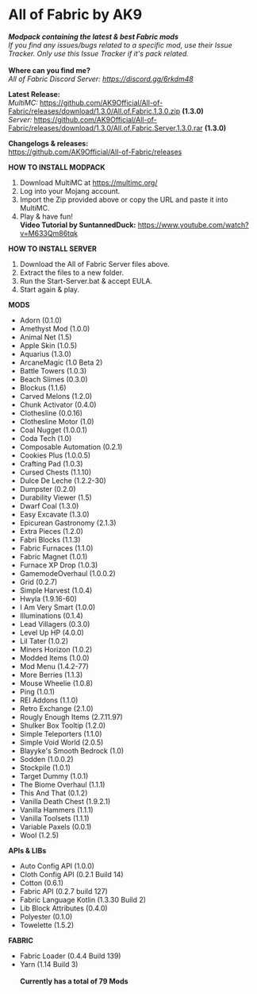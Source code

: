 # All of Fabric by AK9
***Modpack containing the latest &amp; best Fabric mods*** \
*If you find any issues/bugs related to a specific mod, use their Issue Tracker. Only use this Issue Tracker if it's pack related.*\
\
**Where can you find me?**\
*All of Fabric Discord Server: https://discord.gg/6rkdm48*

**Latest Release:**\
*MultiMC:*
https://github.com/AK9Official/All-of-Fabric/releases/download/1.3.0/All.of.Fabric.1.3.0.zip **(1.3.0)**\
*Server:*
https://github.com/AK9Official/All-of-Fabric/releases/download/1.3.0/All.of.Fabric.Server.1.3.0.rar **(1.3.0)**

**Changelogs & releases:**\
https://github.com/AK9Official/All-of-Fabric/releases 


**HOW TO INSTALL MODPACK**
1. Download MultiMC at https://multimc.org/
2. Log into your Mojang account.
3. Import the Zip provided above or copy the URL and paste it into MultiMC.
4. Play & have fun!\
**Video Tutorial by SuntannedDuck:** https://www.youtube.com/watch?v=M633Qm86tqk

**HOW TO INSTALL SERVER**
1. Download the All of Fabric Server files above.
2. Extract the files to a new folder.
3. Run the Start-Server.bat & accept EULA.
4. Start again & play.

**MODS** 
+ Adorn (0.1.0)
+ Amethyst Mod (1.0.0)
+ Animal Net (1.5)
+ Apple Skin (1.0.5)
+ Aquarius (1.3.0)
+ ArcaneMagic (1.0 Beta 2)
+ Battle Towers (1.0.3)
+ Beach Slimes (0.3.0)
+ Blockus (1.1.6)
+ Carved Melons (1.2.0)
+ Chunk Activator (0.4.0)
+ Clothesline (0.0.16)
+ Clothesline Motor (1.0)
+ Coal Nugget (1.0.0.1)
+ Coda Tech (1.0)
+ Composable Automation (0.2.1)
+ Cookies Plus (1.0.0.5)
+ Crafting Pad (1.0.3)
+ Cursed Chests (1.1.10)
+ Dulce De Leche (1.2.2-30)
+ Dumpster (0.2.0)
+ Durability Viewer (1.5)
+ Dwarf Coal (1.3.0)
+ Easy Excavate (1.3.0)
+ Epicurean Gastronomy (2.1.3)
+ Extra Pieces (1.2.0)
+ Fabri Blocks (1.1.3)
+ Fabric Furnaces (1.1.0)
+ Fabric Magnet (1.0.1)
+ Furnace XP Drop (1.0.3)
+ GamemodeOverhaul (1.0.0.2)
+ Grid (0.2.7)
+ Simple Harvest (1.0.4)
+ Hwyla (1.9.16-60)
+ I Am Very Smart (1.0.0)
+ Illuminations (0.1.4)
+ Lead Villagers (0.3.0)
+ Level Up HP (4.0.0)
+ Lil Tater (1.0.2)
+ Miners Horizon (1.0.2)
+ Modded Items (1.0.0)
+ Mod Menu (1.4.2-77)
+ More Berries (1.1.3)
+ Mouse Wheelie (1.0.8)
+ Ping (1.0.1)
+ REI Addons (1.1.0)
+ Retro Exchange (2.1.0)
+ Rougly Enough Items (2.7.11.97)
+ Shulker Box Tooltip (1.2.0)
+ Simple Teleporters (1.1.0)
+ Simple Void World (2.0.5)
+ Blayyke's Smooth Bedrock (1.0)
+ Sodden (1.0.0.2)
+ Stockpile (1.0.1)
+ Target Dummy (1.0.1)
+ The Biome Overhaul (1.1.1)
+ This And That (0.1.2)
+ Vanilla Death Chest (1.9.2.1)
+ Vanilla Hammers (1.1.1)
+ Vanilla Toolsets (1.1.1)
+ Variable Paxels (0.0.1)
+ Wool (1.2.5)

**APIs & LIBs**
+ Auto Config API (1.0.0)
+ Cloth Config API (0.2.1 Build 14)
+ Cotton (0.6.1)
+ Fabric API (0.2.7 build 127)
+ Fabric Language Kotlin (1.3.30 Build 2)
+ Lib Block Attributes (0.4.0)
+ Polyester (0.1.0)
+ Towelette (1.5.2)

**FABRIC**
+ Fabric Loader (0.4.4 Build 139)
+ Yarn (1.14 Build 3)\
\
**Currently has a total of 79 Mods**

